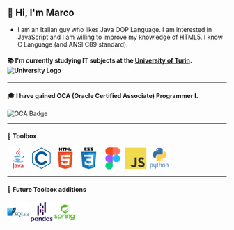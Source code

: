 <!---
# 👋 Hi, I’m Marco 
- I am an Italian guy who likes Java OOP Language. I am interested in JavaScript and I am willing to improve my knowledge of HTML5.
  I know C Language (and ANSI C89 standard).

#### 📚 I'm currently studying IT subjects at the [University of Turin](http://laurea.educ.di.unito.it)   <img src="https://www.unito.it/sites/all/themes/bsunito/img/logo_new_2022.svg" alt="University Logo" width="40" height="40" display="inline-block">

---
#### 🎓 I have gained OCA (Oracle Certified Associate) Programmer I.
<img src="https://images.credly.com/size/340x340/images/a9848abf-f8bd-474d-a9b4-6086da11a916/Oracle_Associates_Badge__1_.png" alt="OCA Badge" width="50" height="50">

---
### 🧰 Toolbox
<img src="https://github.com/devicons/devicon/blob/master/icons/java/java-original-wordmark.svg" alt="Java Logo" width="50" height="50"/>    <img src="https://github.com/devicons/devicon/blob/master/icons/c/c-line.svg" alt="C Logo" width="50" height="50"/>    <img src="https://github.com/devicons/devicon/blob/master/icons/html5/html5-original-wordmark.svg" alt="HTML Logo" width="50" height="50"/>    <img src="https://github.com/devicons/devicon/blob/master/icons/css3/css3-original-wordmark.svg" alt="CSS Logo" width="50" height="50"/>    <img src="https://github.com/devicons/devicon/blob/master/icons/figma/figma-original.svg" alt="Figma Logo" width="50" height="50"/> 
---
### 🧰 Future Toolbox additions
<img src="https://github.com/devicons/devicon/blob/master/icons/javascript/javascript-original.svg" alt="JavaScript Logo" width="50" height="50"/>    <img src="https://github.com/devicons/devicon/blob/master/icons/sqlite/sqlite-original-wordmark.svg" alt="SQL Logo" width="50" height="50"/>    <img src="https://github.com/devicons/devicon/blob/master/icons/python/python-original-wordmark.svg" alt="Python Logo" width="50" height="50"/>
---


Marco-Skiavone/Marco-Skiavone is a ✨ special ✨ repository because its `README.md` (this file) appears on your GitHub profile.
You can click the Preview link to take a look at your changes.
--->
<!DOCTYPE html>
<html>
    <head>
         <!---
            .toolbox img {
                float: left;
                margin-right: 10px;
                box-sizing: border-box;
            }
            ---!>
    </head>
    <body>
            <h2>👋 Hi, I'm Marco </h2>
            <ul>
                <li style="list-style:disc;">I am an Italian guy who likes Java OOP Language. I am interested in JavaScript and I am willing to improve my knowledge of HTML5.
                    I know C Language (and ANSI C89 standard).
                </li>
            </ul>
            <div>
                <h4>📚 I'm currently studying IT subjects at the <a href="http://laurea.educ.di.unito.it">University of Turin</a>.<img src="https://www.unito.it/sites/all/themes/bsunito/img/logo_new_2022.svg" alt="University Logo" width="40" height="40"></h4>
            </div>
            <hr color="black" height="1px">
            <div>
                <h4>🎓 I have gained OCA (Oracle Certified Associate) Programmer I.</h4>
                <img src="https://images.credly.com/size/340x340/images/a9848abf-f8bd-474d-a9b4-6086da11a916/Oracle_Associates_Badge__1_.png" alt="OCA Badge" width="70" height="70">
            </div>
            <hr color="black" height="1px">
            <div>
                <h4>🧰 Toolbox</h4>
                <img src="https://github.com/devicons/devicon/blob/master/icons/java/java-original-wordmark.svg" alt="Java Logo" width="50" height="50"/>
                <img src="https://github.com/devicons/devicon/blob/master/icons/c/c-line.svg" alt="C Logo" width="50" height="50"/>
                <img src="https://github.com/devicons/devicon/blob/master/icons/html5/html5-original-wordmark.svg" alt="HTML Logo" width="50" height="50"/>
                <img src="https://github.com/devicons/devicon/blob/master/icons/css3/css3-original-wordmark.svg" alt="CSS Logo" width="50" height="50"/>
                <img src="https://github.com/devicons/devicon/blob/master/icons/figma/figma-original.svg" alt="Figma Logo" width="50" height="50"/> 
                <img src="https://github.com/devicons/devicon/blob/master/icons/javascript/javascript-original.svg" alt="JavaScript Logo" width="50" height="50"/>
                <img src="https://github.com/devicons/devicon/blob/master/icons/python/python-original-wordmark.svg" alt="Python Logo" width="50" height="50"/>       
                <div style="clear:both"></div>
            </div>
            <hr color="black" height="1px">
            <div>
                <h4>🧰 Future Toolbox additions</h4>
                <img src="https://github.com/devicons/devicon/blob/master/icons/sqlite/sqlite-original-wordmark.svg" alt="SQL Logo" width="50" height="50"/>
                <img src="https://github.com/devicons/devicon/blob/master/icons/pandas/pandas-original-wordmark.svg" alt="Pandas Logo" width="50" height="50"/>
                <img src="https://github.com/devicons/devicon/blob/master/icons/spring/spring-original-wordmark.svg" alt="Spring Logo" width="50" height="50"/>
                <div style="clear:both"></div>
            </div>
    </body>
</html>
